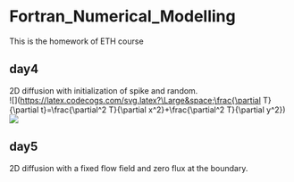 # Fortran_Numerical_Modelling
This is the homework of ETH course

## day4 ##
2D diffusion with initialization of spike and random. \
![](https://latex.codecogs.com/svg.latex?\Large&space;\frac{\partial T}{\partial t}=\frac{\partial^2 T}{\partial x^2}+\frac{\partial^2 T}{\partial y^2}) 
![](https://latex.codecogs.com/svg.latex?\Large&space;x=\frac{-b\pm\sqrt{b^2-4ac}}{2a}) 

## day5 ##
2D diffusion with a fixed flow field and zero flux at the boundary.
